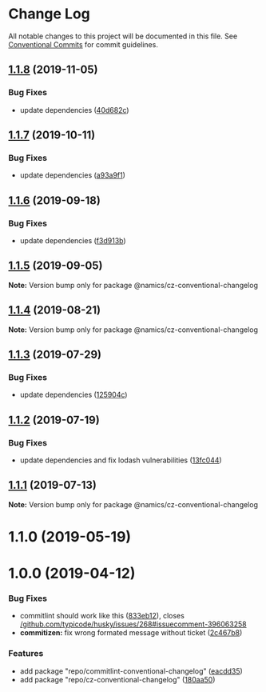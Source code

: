 # Change Log

All notable changes to this project will be documented in this file.
See [Conventional Commits](https://conventionalcommits.org) for commit guidelines.

## [1.1.8](https://github.com/namics/frontend-defaults/compare/@namics/cz-conventional-changelog@1.1.7...@namics/cz-conventional-changelog@1.1.8) (2019-11-05)


### Bug Fixes

* update dependencies ([40d682c](https://github.com/namics/frontend-defaults/commit/40d682c7f67ed7990295c171b6898b74a52ebb70))





## [1.1.7](https://github.com/namics/frontend-defaults/compare/@namics/cz-conventional-changelog@1.1.6...@namics/cz-conventional-changelog@1.1.7) (2019-10-11)


### Bug Fixes

* update dependencies ([a93a9f1](https://github.com/namics/frontend-defaults/commit/a93a9f15adf85b7c949bc47040a67e190eedd77e))





## [1.1.6](https://github.com/namics/frontend-defaults/compare/@namics/cz-conventional-changelog@1.1.5...@namics/cz-conventional-changelog@1.1.6) (2019-09-18)


### Bug Fixes

* update dependencies ([f3d913b](https://github.com/namics/frontend-defaults/commit/f3d913b))





## [1.1.5](https://github.com/namics/frontend-defaults/compare/@namics/cz-conventional-changelog@1.1.4...@namics/cz-conventional-changelog@1.1.5) (2019-09-05)

**Note:** Version bump only for package @namics/cz-conventional-changelog





## [1.1.4](https://github.com/namics/frontend-defaults/compare/@namics/cz-conventional-changelog@1.1.3...@namics/cz-conventional-changelog@1.1.4) (2019-08-21)

**Note:** Version bump only for package @namics/cz-conventional-changelog





## [1.1.3](https://github.com/namics/frontend-defaults/compare/@namics/cz-conventional-changelog@1.1.2...@namics/cz-conventional-changelog@1.1.3) (2019-07-29)


### Bug Fixes

* update dependencies ([125904c](https://github.com/namics/frontend-defaults/commit/125904c))





## [1.1.2](https://github.com/namics/frontend-defaults/compare/@namics/cz-conventional-changelog@1.1.1...@namics/cz-conventional-changelog@1.1.2) (2019-07-19)


### Bug Fixes

* update dependencies and fix lodash vulnerabilities ([13fc044](https://github.com/namics/frontend-defaults/commit/13fc044))





## [1.1.1](https://github.com/namics/frontend-defaults/compare/@namics/cz-conventional-changelog@1.1.0...@namics/cz-conventional-changelog@1.1.1) (2019-07-13)

**Note:** Version bump only for package @namics/cz-conventional-changelog





# 1.1.0 (2019-05-19)



# 1.0.0 (2019-04-12)


### Bug Fixes

* commitlint should work like this ([833eb12](https://github.com/namics/frontend-defaults/commit/833eb12)), closes [/github.com/typicode/husky/issues/268#issuecomment-396063258](https://github.com//github.com/typicode/husky/issues/268/issues/issuecomment-396063258)
* **commitizen:** fix wrong formated message without ticket ([2c467b8](https://github.com/namics/frontend-defaults/commit/2c467b8))


### Features

* add package "repo/commitlint-conventional-changelog" ([eacdd35](https://github.com/namics/frontend-defaults/commit/eacdd35))
* add package "repo/cz-conventional-changelog" ([180aa50](https://github.com/namics/frontend-defaults/commit/180aa50))
